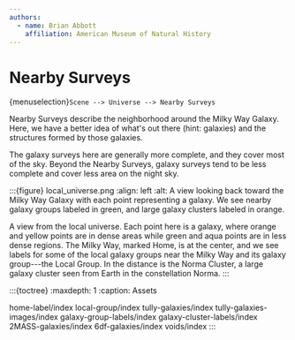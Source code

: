 ```yaml
---
authors:
  - name: Brian Abbott
    affiliation: American Museum of Natural History
---
```



# Nearby Surveys

{menuselection}`Scene --> Universe --> Nearby Surveys`


Nearby Surveys describe the neighborhood around the Milky Way Galaxy. Here, we have a better idea of what's out there (hint: galaxies) and the structures formed by those galaxies.

The galaxy surveys here are generally more complete, and they cover most of the sky. Beyond the Nearby Surveys, galaxy surveys tend to be less complete and cover less area on the night sky.


:::{figure} local_universe.png
:align: left
:alt: A view looking back toward the Milky Way Galaxy with each point representing a galaxy. We see nearby galaxy groups labeled in green, and large galaxy clusters labeled in orange.

A view from the local universe. Each point here is a galaxy, where orange and yellow points are in dense areas while green and aqua points are in less dense regions. The Milky Way, marked Home, is at the center, and we see labels for some of the local galaxy groups near the Milky Way and its galaxy group---the Local Group. In the distance is the Norma Cluster, a large galaxy cluster seen from Earth in the constellation Norma. 
:::



:::{toctree}
:maxdepth: 1
:caption: Assets

home-label/index
local-group/index
tully-galaxies/index
tully-galaxies-images/index
galaxy-group-labels/index
galaxy-cluster-labels/index
2MASS-galaxies/index
6df-galaxies/index
voids/index
:::

